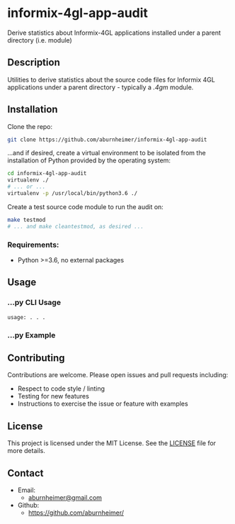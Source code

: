 # informix-4gl-app-audit
Derive statistics about Informix-4GL applications installed under a parent
directory (i.e. module)

## Description
Utilities to derive statistics about the source code files for Informix 4GL
applications under a parent directory - typically a *.4gm* module.

## Installation

Clone the repo:

```bash
git clone https://github.com/aburnheimer/informix-4gl-app-audit
```

...and if desired, create a virtual environment to be isolated from the
installation of Python provided by the operating system:
```bash
cd informix-4gl-app-audit
virtualenv ./
# ... or ...
virtualenv -p /usr/local/bin/python3.6 ./
```

Create a test source code module to run the audit on:

```bash
make testmod
# ... and make cleantestmod, as desired ...
```

### Requirements:
- Python >=3.6, no external packages

## Usage

### ...py CLI Usage

```
usage: . . .
```

### ...py Example

## Contributing
Contributions are welcome. Please open issues and pull requests including:
- Respect to code style / linting
- Testing for new features
- Instructions to exercise the issue or feature with examples

## License
This project is licensed under the MIT License. See the [LICENSE](LICENSE) file
for more details.

## Contact
* Email:
  * aburnheimer@gmail.com
* Github:
  * https://github.com/aburnheimer/